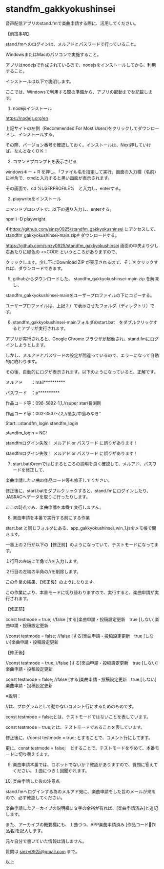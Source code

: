 # standfm_gakkyokushinsei

音声配信アプリのstand.fmで楽曲申請する際に、活用してください。

【前提事項】

stand.fmへのログインは、メルアドとパスワードで行っていること。

WindowsまたはMacのパソコンで実施すること。

アプリはnodejsで作成されているので、nodejsをインストールしてから、利用すること。

インストールは以下で説明します。

ここでは、Windowsで利用する際の準備から、アプリの起動までを記載します。

1) nodejsインストール

https://nodejs.org/en

上記サイトの左側（Recommended For Most Users)をクリックしてダウンロードし、インストールする。

その際、バージョン番号を確認しておく。インストールは、Next押していけば、なんとなくＯＫ！


2) コマンドプロンプトを表示させる

windowsキー + R を押し、「ファイル名を指定して実行」画面の入力欄（名前）に半角で、cmdと入力すると黒い画面が表示されます。

その画面で、cd %USERPROFILE%　と入力し、enterする。

  
3) playwriteをインストール

コマンドプロンプトで、以下の通り入力し、enterする。

npm i -D playwright


4)https://github.com/sinzy0925/standfm_gakkyokushinsei にアクセスして、standfm_gakkyokushinsei-main.zipをダウンロードする。

https://github.com/sinzy0925/standfm_gakkyokushinsei 画面の中央より少し右あたりに緑色の <>CODE というところがありますので、

クリックします。少し下にDownload ZIP が表示されるので、そこをクリックすれば、ダウンロードできます。


5) githubからダウンロードした、 standfm_gakkyokushinsei-main.zip を解凍し、

standfm_gakkyokushinsei-mainをユーザープロファイルの下にコピーする。

ユーザープロファイルは、上記２）で表示させたフォルダ（ディレクトリ）です。

6) standfm_gakkyokushinsei-mainフォルダのstart.bat　をダブルクリックするとアプリが実行されます。

アプリが実行されると、Google Chrome ブラウザが起動され、stand.fmにログインしようとします。

しかし、メルアドとパスワードの設定が間違っているので、エラーになって自動的に終わります。

その後、自動的にログが表示されます。以下のようになっていると、正解です。

メルアド　　：mail**********

パスワード　：p**********

作品コード等：096-5892-1,1,//super star/長渕剛

作品コード等：002-3537-7,2,//悪女/中島みゆき" 

Start::::standfm_login  standfm_login

standfm_login = NG!

standfmログイン失敗！ メルアド or パスワード に誤りがあります！

standfmログイン失敗！ メルアド or パスワード に誤りがあります！


7)  start.batのremではじまるところの説明を良く確認して、メルアド、パスワードを修正して、

楽曲申請したい曲の作品コード等も修正してください。

修正後に、start.batをダブルクリックすると、stand.fmにログインしたり、JASRACへデータを取りに行ったりします。

ここの時点でも、楽曲申請を本番で実行しません。

8) 楽曲申請を本番で実行する前にする作業

start.bat と同じフォルダにある、app_gakkyokushinsei_win_1.jsをメモ帳で開きます。

一番上の２行が以下の【修正前】のようになっていて、テストモードになってます。

１行目の左端に半角で//を入力します。

２行目の左端の半角の//を削除します。

この作業の結果、【修正後】のようになります。

この作業により、本番モードに切り替わりますので、実行すると、楽曲申請が実行されます。

【修正前】

const testmode     = true;   //false [する]楽曲申請・投稿設定更新　true [しない]楽曲申請・投稿設定更新

//const testmode     = false;   //false [する]楽曲申請・投稿設定更新　true [しない]楽曲申請・投稿設定更新

【修正後】

//const testmode     = true;   //false [する]楽曲申請・投稿設定更新　true [しない]楽曲申請・投稿設定更新

const testmode     = false;   //false [する]楽曲申請・投稿設定更新　true [しない]楽曲申請・投稿設定更新


※説明：

//は、プログラムとして動かないコメント行にするためのものです。

const testmode     = false;とは、テストモードではないことを表しています。

const testmode     = true;とは、テストモードであることを表しています。

修正後に、//const testmode     = true; とすることで、コメント行にしてます。

更に、const testmode     = false;　とすることで、テストモードをやめて、本番モードに切り替えてます。


9) 楽曲申請本番では、ロボットでないか？確認がありますので、質問に答えてください。１曲につき１回聞かれます。


10) 楽曲申請した後の注意点

stand.fmへログインする為のメルアド宛に、楽曲申請をした旨のメールが来るので、必ず確認してください。

楽曲申請したアーカイブの説明欄に文字の余裕が有れば、[楽曲申請済み]と追記します。

また、アーカイブの概要欄にも、１曲づつ、APP楽曲申請済み [作品コード🌸作品名]を記入します。

元々自分で書いていた情報は消しません。

質問は sinzy0925@gmail.com まで。 

以上

　


